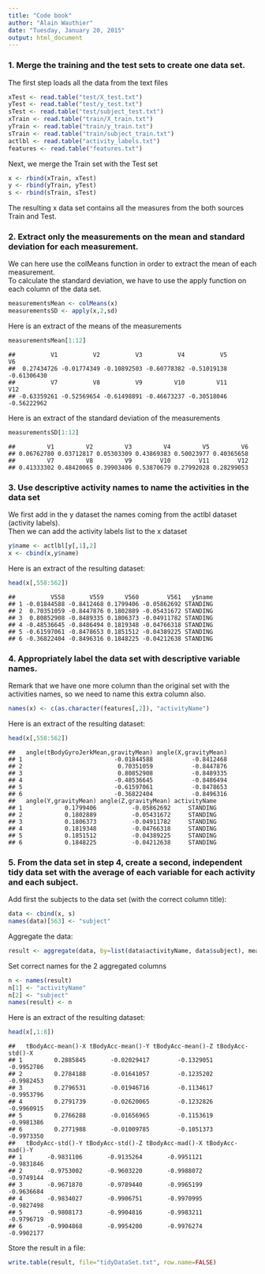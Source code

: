 ```yaml
---
title: "Code book"
author: "Alain Wauthier"
date: "Tuesday, January 20, 2015"
output: html_document
---
```


### 1. Merge the training and the test sets to create one data set.

The first step loads all the data from the text files


```r
xTest <- read.table("test/X_test.txt")  
yTest <- read.table("test/y_test.txt")  
sTest <- read.table("test/subject_test.txt")  
xTrain <- read.table("train/X_train.txt")  
yTrain <- read.table("train/y_train.txt")  
sTrain <- read.table("train/subject_train.txt")  
actlbl <- read.table("activity_labels.txt")  
features <- read.table("features.txt")  
```
Next, we merge the Train set with the Test set

```r
x <- rbind(xTrain, xTest)  
y <- rbind(yTrain, yTest)  
s <- rbind(sTrain, sTest)
```
The resulting x data set contains all the measures from the both sources Train and Test.

### 2. Extract only the measurements on the mean and standard deviation for each measurement.
We can here use the colMeans function in order to extract the mean of each measurement.  
To calculate the standard deviation, we have to use the apply function on each column of the data set.

```r
measurementsMean <- colMeans(x)
measurementsSD <- apply(x,2,sd)
```
Here is an extract of the means of the measurements

```r
measurementsMean[1:12]
```

```
##          V1          V2          V3          V4          V5          V6 
##  0.27434726 -0.01774349 -0.10892503 -0.60778382 -0.51019138 -0.61306430 
##          V7          V8          V9         V10         V11         V12 
## -0.63359261 -0.52569654 -0.61498891 -0.46673237 -0.30518046 -0.56222962
```
Here is an extract of the standard deviation of the measurements

```r
measurementsSD[1:12]
```

```
##         V1         V2         V3         V4         V5         V6 
## 0.06762780 0.03712817 0.05303309 0.43869383 0.50023977 0.40365658 
##         V7         V8         V9        V10        V11        V12 
## 0.41333302 0.48420065 0.39903406 0.53870679 0.27992028 0.28299053
```

### 3. Use descriptive activity names to name the activities in the data set
We first add in the y dataset the names coming from the actlbl dataset (activity labels).  
Then we can add the activity labels list to the x dataset

```r
y$name <- actlbl[y[,1],2]  
x <- cbind(x,y$name)
```
Here is an extract of the resulting dataset:

```r
head(x[,558:562])
```

```
##          V558       V559      V560        V561   y$name
## 1 -0.01844588 -0.8412468 0.1799406 -0.05862692 STANDING
## 2  0.70351059 -0.8447876 0.1802889 -0.05431672 STANDING
## 3  0.80852908 -0.8489335 0.1806373 -0.04911782 STANDING
## 4 -0.48536645 -0.8486494 0.1819348 -0.04766318 STANDING
## 5 -0.61597061 -0.8478653 0.1851512 -0.04389225 STANDING
## 6 -0.36822404 -0.8496316 0.1848225 -0.04212638 STANDING
```

### 4. Appropriately label the data set with descriptive variable names. 
Remark that we have one more column than the original set with the activities names, so we need to name this extra column also.

```r
names(x) <- c(as.character(features[,2]), "activityName")
```
Here is an extract of the resulting dataset:

```r
head(x[,558:562])
```

```
##   angle(tBodyGyroJerkMean,gravityMean) angle(X,gravityMean)
## 1                          -0.01844588           -0.8412468
## 2                           0.70351059           -0.8447876
## 3                           0.80852908           -0.8489335
## 4                          -0.48536645           -0.8486494
## 5                          -0.61597061           -0.8478653
## 6                          -0.36822404           -0.8496316
##   angle(Y,gravityMean) angle(Z,gravityMean) activityName
## 1            0.1799406          -0.05862692     STANDING
## 2            0.1802889          -0.05431672     STANDING
## 3            0.1806373          -0.04911782     STANDING
## 4            0.1819348          -0.04766318     STANDING
## 5            0.1851512          -0.04389225     STANDING
## 6            0.1848225          -0.04212638     STANDING
```

### 5. From the data set in step 4, create a second, independent tidy data set with the average of each variable for each activity and each subject.
Add first the subjects to the data set (with the correct column title):

```r
data <- cbind(x, s)  
names(data)[563] <- "subject"
```
Aggregate the data:

```r
result <- aggregate(data, by=list(data$activityName, data$subject), mean)
```
Set correct names for the 2 aggregated columns

```r
n <- names(result)  
n[1] <- "activityName"  
n[2] <- "subject"  
names(result) <- n
```
Here is an extract of the resulting dataset:

```r
head(x[,1:8])
```

```
##   tBodyAcc-mean()-X tBodyAcc-mean()-Y tBodyAcc-mean()-Z tBodyAcc-std()-X
## 1         0.2885845       -0.02029417        -0.1329051       -0.9952786
## 2         0.2784188       -0.01641057        -0.1235202       -0.9982453
## 3         0.2796531       -0.01946716        -0.1134617       -0.9953796
## 4         0.2791739       -0.02620065        -0.1232826       -0.9960915
## 5         0.2766288       -0.01656965        -0.1153619       -0.9981386
## 6         0.2771988       -0.01009785        -0.1051373       -0.9973350
##   tBodyAcc-std()-Y tBodyAcc-std()-Z tBodyAcc-mad()-X tBodyAcc-mad()-Y
## 1       -0.9831106       -0.9135264       -0.9951121       -0.9831846
## 2       -0.9753002       -0.9603220       -0.9988072       -0.9749144
## 3       -0.9671870       -0.9789440       -0.9965199       -0.9636684
## 4       -0.9834027       -0.9906751       -0.9970995       -0.9827498
## 5       -0.9808173       -0.9904816       -0.9983211       -0.9796719
## 6       -0.9904868       -0.9954200       -0.9976274       -0.9902177
```
Store the result in a file:

```r
write.table(result, file="tidyDataSet.txt", row.name=FALSE)
```
